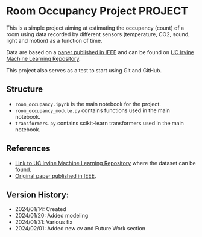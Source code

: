 
# Room Occupancy Project PROJECT

This is a simple project aiming at estimating the occupancy (count) of a room using data recorded by different sensors (temperature, CO2, sound, light and motion) as a function of time.

Data are based on a [paper published in IEEE](https://ieeexplore.ieee.org/document/8644432) and can be found on [UC Irvine Machine Learning Repository](https://archive.ics.uci.edu/dataset/864/room+occupancy+estimation).

This project also serves as a test to start using Git and GitHub.

## Structure
- `room_occupancy.ipynb` is the main notebook for the project.
- `room_occupancy_module.py` contains functions used in the main notebook.
- `transformers.py` contains scikit-learn transformers used in the main notebook.

## References
 - [Link to UC Irvine Machine Learning Repository](https://www.kaggle.com/datasets/cdaclab/unisolar/data) where the dataset can be found.
 - [Original paper published in IEEE](ttps://ieeexplore.ieee.org/document/8644432).
## Version History:
- 2024/01/14: Created
- 2024/01/20: Added modeling 
- 2024/01/31: Various fix
- 2024/02/01: Added new cv and Future Work section
